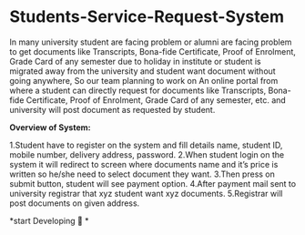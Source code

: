 # Students-Service-Request-System
In many university student are facing problem or alumni are facing problem to get documents like Transcripts, Bona-fide Certificate, Proof of Enrolment, Grade Card of any semester due to holiday in institute or student is migrated away from the university and student want document without going anywhere, So our team planning to work on An online portal from where a student can directly request for documents like Transcripts, Bona-fide Certificate, Proof of Enrolment, Grade Card of any semester, etc. and university will post document as requested by student.

**Overview of System:**

1.Student have to register on the system and fill details name, student ID, mobile number, delivery address, password.
2.When student login on the system it will redirect to screen where  documents name and it’s price is written so he/she need to select document they want.
3.Then press on submit button, student will see payment option.
4.After payment mail sent to university registrar that xyz student want xyz documents.
5.Registrar will post documents on given address.

*start Developing :rocket: *

